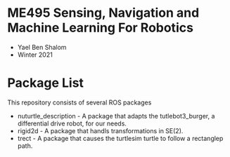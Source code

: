 # ME495 Sensing, Navigation and Machine Learning For Robotics
* Yael Ben Shalom
* Winter 2021


# Package List
This repository consists of several ROS packages
- nuturtle_description - A package that adapts the tutlebot3_burger, a differential drive robot, for our needs.
- rigid2d - A package that handls transformations in SE(2).
- trect - A package that causes the turtlesim turtle to follow a rectanglep path.